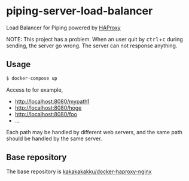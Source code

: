 # piping-server-load-balancer

Load Balancer for Piping powered by [HAProxy](https://www.haproxy.org/)

NOTE: This project has a problem. When an user quit by <kbd>ctrl</kbd>+<kbd>c</kbd> during sending, the server go wrong. The server can not response anything.

## Usage

```sh
$ docker-compose up
```

Access to for example,
* <http://localhost:8080/mypath1>
* <http://localhost:8080/hoge>
* <http://localhost:8080/foo>
* ...

Each path may be handled by different web servers, and the same path should be handled by the same server.

## Base repository

The base repository is [kakakakakku/docker-haproxy-nginx](https://github.com/kakakakakku/docker-haproxy-nginx)
